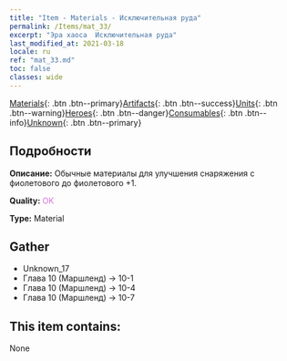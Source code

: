 ```yaml
---
title: "Item - Materials - Исключительная руда"
permalink: /Items/mat_33/
excerpt: "Эра хаоса  Исключительная руда"
last_modified_at: 2021-03-18
locale: ru
ref: "mat_33.md"
toc: false
classes: wide
---
```

 [Materials](/ru/Items/){: .btn .btn--primary}[Artifacts](/ru/Items/Artifacts/){: .btn .btn--success}[Units](/ru/Items/Units/){: .btn .btn--warning}[Heroes](/ru/Items/Heroes/){: .btn .btn--danger}[Consumables](/ru/Items/Consumables/){: .btn .btn--info}[Unknown](/ru/Items/Unknown/){: .btn .btn--primary}

## Подробности
 **Описание:** Обычные материалы для улучшения снаряжения c фиолетового до фиолетового +1.

 **Quality:** <span style="color: #DA70D6">OK</span>

 **Type:** Material

## Gather

*    Unknown_17 
*    Глава 10 (Маршленд) -> 10-1 
*    Глава 10 (Маршленд) -> 10-4 
*    Глава 10 (Маршленд) -> 10-7 

## This item contains:

  None


